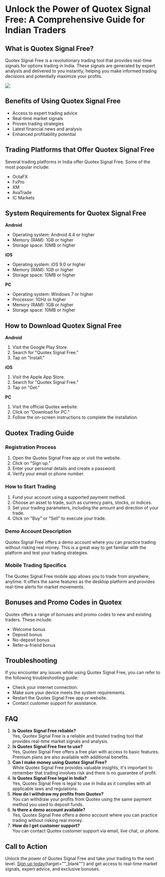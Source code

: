 # Unlock the Power of Quotex Signal Free: A Comprehensive Guide for Indian Traders

## What is Quotex Signal Free?

Quotex Signal Free is a revolutionary trading tool that provides
real-time signals for options trading in India. These signals are
generated by expert analysts and delivered to you instantly, helping you
make informed trading decisions and potentially maximize your profits.

[![](https://static.quotex.io/files/4_en/300_250.jpg)](https://traff.sbs/brokerqxlid)

## Benefits of Using Quotex Signal Free

-   Access to expert trading advice
-   Real-time market signals
-   Proven trading strategies
-   Latest financial news and analysis
-   Enhanced profitability potential

## Trading Platforms that Offer Quotex Signal Free

Several trading platforms in India offer Quotex Signal Free. Some of the
most popular include:

-   OctaFX
-   FxPro
-   XM
-   AvaTrade
-   IC Markets

## System Requirements for Quotex Signal Free

**Android**

-   Operating system: Android 4.4 or higher
-   Memory (RAM): 1GB or higher
-   Storage space: 10MB or higher

**iOS**

-   Operating system: iOS 9.0 or higher
-   Memory (RAM): 1GB or higher
-   Storage space: 10MB or higher

**PC**

-   Operating system: Windows 7 or higher
-   Processor: 1GHz or higher
-   Memory (RAM): 1GB or higher
-   Storage space: 10MB or higher

## How to Download Quotex Signal Free

**Android**

1.  Visit the Google Play Store.
2.  Search for "Quotex Signal Free."
3.  Tap on "Install."

**iOS**

1.  Visit the Apple App Store.
2.  Search for "Quotex Signal Free."
3.  Tap on "Get."

**PC**

1.  Visit the official Quotex website.
2.  Click on "Download for PC."
3.  Follow the on-screen instructions to complete the installation.

## Quotex Trading Guide

### Registration Process

1.  Open the Quotex Signal Free app or visit the website.
2.  Click on "Sign up."
3.  Enter your personal details and create a password.
4.  Verify your email or phone number.

### How to Start Trading

1.  Fund your account using a supported payment method.
2.  Choose an asset to trade, such as currency pairs, stocks, or
    indices.
3.  Set your trading parameters, including the amount and direction of
    your trade.
4.  Click on "Buy" or "Sell" to execute your trade.

### Demo Account Description

Quotex Signal Free offers a demo account where you can practice trading
without risking real money. This is a great way to get familiar with the
platform and test your trading strategies.

### Mobile Trading Specifics

The Quotex Signal Free mobile app allows you to trade from anywhere,
anytime. It offers the same features as the desktop platform and
provides real-time alerts for market movements.

## Bonuses and Promo Codes in Quotex

Quotex offers a range of bonuses and promo codes to new and existing
traders. These include:

-   Welcome bonus
-   Deposit bonus
-   No-deposit bonus
-   Refer-a-friend bonus

## Troubleshooting

If you encounter any issues while using Quotex Signal Free, you can
refer to the following troubleshooting guide:

-   Check your internet connection.
-   Make sure your device meets the system requirements.
-   Restart the Quotex Signal Free app or website.
-   Contact customer support for assistance.

## FAQ

1.  **Is Quotex Signal Free reliable?**\
    Yes, Quotex Signal Free is a reliable and trusted trading tool that
    provides real-time market signals and analysis.
2.  **Is Quotex Signal Free free to use?**\
    Yes, Quotex Signal Free offers a free plan with access to basic
    features. Premium plans are also available with additional benefits.
3.  **Can I make money using Quotex Signal Free?**\
    While Quotex Signal Free provides valuable insights, it\'s important
    to remember that trading involves risk and there is no guarantee of
    profit.
4.  **Is Quotex Signal Free legal in India?**\
    Yes, Quotex Signal Free is legal to use in India as it complies with
    all applicable laws and regulations.
5.  **How do I withdraw my profits from Quotex?**\
    You can withdraw your profits from Quotex using the same payment
    method you used to deposit funds.
6.  **Is there a demo account available?**\
    Yes, Quotex Signal Free offers a demo account where you can practice
    trading without risking real money.
7.  **How do I get customer support?**\
    You can contact Quotex customer support via email, live chat, or
    phone.

## Call to Action

Unlock the power of Quotex Signal Free and take your trading to the next
level. [Sign up
today](\%22https://traff.sbs/brokerqxlid\%22){target=""_blank""}
and get access to real-time market signals, expert advice, and exclusive
bonuses.

